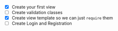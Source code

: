 - [x] Create your first view
- [ ] Create validation classes
- [x] Create view template so we can just `require` them
- [ ] Create Login and Registration
